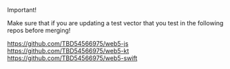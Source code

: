 Important!

Make sure that if you are updating a test vector that you test in the following repos before merging!

https://github.com/TBD54566975/web5-js
https://github.com/TBD54566975/web5-kt
https://github.com/TBD54566975/web5-swift
